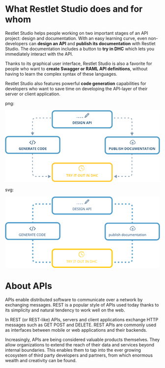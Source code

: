 # What Restlet Studio does and for whom

Restlet Studio helps people working on two important stages of an API project: design and documentation. With an easy learning curve, even non-developers can **design an API** and **publish its documentation** with Restlet Studio. The documentation includes a button to **try in DHC** which lets you immediately interact with the API.

Thanks to its graphical user interface, Restlet Studio is also a favorite for people who want to **create Swagger or RAML API definitions**, without having to learn the complex syntax of these languages.

Restlet Studio also features powerful **code generation** capabilities for developers who want to save time on developing the API-layer of their server or client application.

png:

![Restlet Studio workflow](images/workflow-smaller.png "Restlet Studio workflow")

svg:

![Restlet Studio workflow](images/workflow-smaller.svg "Restlet Studio workflow")


# About APIs

APIs enable distributed software to communicate over a network by exchanging messages. REST is a popular style of APIs used today thanks to its simplicity and natural tendency to work well on the web.

In REST (or REST-like) APIs, servers and client applications exchange HTTP messages such as GET POST and DELETE. REST APIs are commonly used as interfaces between mobile or web applications and their backends.

Increasingly, APIs are being considered valuable products themselves. They allow organizations to extend the reach of their data and services beyond internal boundaries. This enables them to tap into the ever growing ecosystem of third party developers and partners, from which enormous wealth and creativity can be found.
